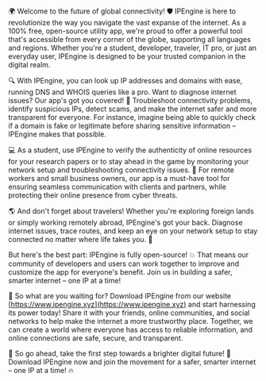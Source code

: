 🌍 Welcome to the future of global connectivity! 🛡️ IPEngine is here to revolutionize the way you navigate the vast expanse of the internet. As a 100% free, open-source utility app, we're proud to offer a powerful tool that's accessible from every corner of the globe, supporting all languages and regions. Whether you're a student, developer, traveler, IT pro, or just an everyday user, IPEngine is designed to be your trusted companion in the digital realm.

🔍 With IPEngine, you can look up IP addresses and domains with ease, running DNS and WHOIS queries like a pro. Want to diagnose internet issues? Our app's got you covered! 📡 Troubleshoot connectivity problems, identify suspicious IPs, detect scams, and make the internet safer and more transparent for everyone. For instance, imagine being able to quickly check if a domain is fake or legitimate before sharing sensitive information – IPEngine makes that possible.

💻 As a student, use IPEngine to verify the authenticity of online resources for your research papers or to stay ahead in the game by monitoring your network setup and troubleshooting connectivity issues. 💼 For remote workers and small business owners, our app is a must-have tool for ensuring seamless communication with clients and partners, while protecting their online presence from cyber threats.

🌎 And don't forget about travelers! Whether you're exploring foreign lands or simply working remotely abroad, IPEngine's got your back. Diagnose internet issues, trace routes, and keep an eye on your network setup to stay connected no matter where life takes you. 🚀

But here's the best part: IPEngine is fully open-source! 💥 That means our community of developers and users can work together to improve and customize the app for everyone's benefit. Join us in building a safer, smarter internet – one IP at a time!

💪 So what are you waiting for? Download IPEngine from our website [https://www.ipengine.xyz](https://www.ipengine.xyz) and start harnessing its power today! Share it with your friends, online communities, and social networks to help make the internet a more trustworthy place. Together, we can create a world where everyone has access to reliable information, and online connections are safe, secure, and transparent.

🌟 So go ahead, take the first step towards a brighter digital future! 🎉 Download IPEngine now and join the movement for a safer, smarter internet – one IP at a time! 🔥